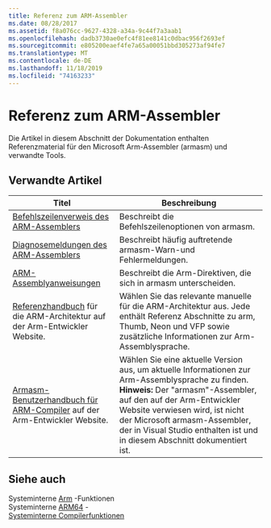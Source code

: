 ```yaml
---
title: Referenz zum ARM-Assembler
ms.date: 08/28/2017
ms.assetid: f8a076cc-9627-4328-a34a-9c44f7a3aab1
ms.openlocfilehash: dadb3730ae0efc4f81ee8141c0dbac956f2693ef
ms.sourcegitcommit: e805200eaef4fe7a65a00051bbd305273af94fe7
ms.translationtype: MT
ms.contentlocale: de-DE
ms.lasthandoff: 11/18/2019
ms.locfileid: "74163233"
---
```

# <a name="arm-assembler-reference"></a>Referenz zum ARM-Assembler

Die Artikel in diesem Abschnitt der Dokumentation enthalten Referenzmaterial für den Microsoft Arm-Assembler (armasm) und verwandte Tools.

## <a name="related-articles"></a>Verwandte Artikel

|Titel|Beschreibung|
|-----------|-----------------|
|[Befehlszeilenverweis des ARM-Assemblers](../../assembler/arm/arm-assembler-command-line-reference.md)|Beschreibt die Befehlszeilenoptionen von armasm.|
|[Diagnosemeldungen des ARM-Assemblers](../../assembler/arm/arm-assembler-diagnostic-messages.md)|Beschreibt häufig auftretende armasm-Warn-und Fehlermeldungen.|
|[ARM-Assemblyanweisungen](../../assembler/arm/arm-assembler-directives.md)|Beschreibt die Arm-Direktiven, die sich in armasm unterscheiden.|
|[Referenzhandbuch](https://developer.arm.com/search#q=ARM%20Architecture%20Reference%20Manual) für die ARM-Architektur auf der Arm-Entwickler Website.|Wählen Sie das relevante manuelle für die ARM-Architektur aus. Jede enthält Referenz Abschnitte zu arm, Thumb, Neon und VFP sowie zusätzliche Informationen zur Arm-Assemblysprache.|
|[Armasm-Benutzerhandbuch für ARM-Compiler](https://developer.arm.com/search#q=ARM%20Compiler%20armasm%20User%20Guide) auf der Arm-Entwickler Website.|Wählen Sie eine aktuelle Version aus, um aktuelle Informationen zur Arm-Assemblysprache zu finden. **Hinweis:**  Der "armasm"-Assembler, auf den auf der Arm-Entwickler Website verwiesen wird, ist nicht der Microsoft armasm-Assembler, der in Visual Studio enthalten ist und in diesem Abschnitt dokumentiert ist.|

## <a name="see-also"></a>Siehe auch

Systeminterne [Arm](../../intrinsics/arm-intrinsics.md) -Funktionen\
Systeminterne [ARM64](../../intrinsics/arm64-intrinsics.md) -\
[Systeminterne Compilerfunktionen](../../intrinsics/compiler-intrinsics.md)

